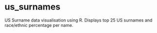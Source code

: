 # us_surnames
US Surname data visualisation using R. Displays top 25 US surnames and race/ethnic percentage per name.
